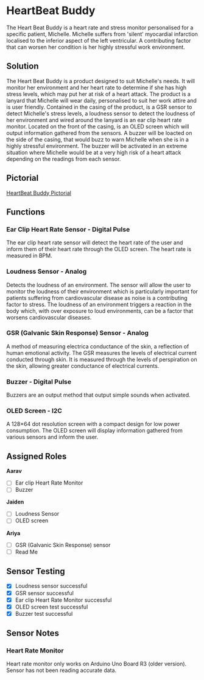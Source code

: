 # HeartBeat Buddy

The Heart Beat Buddy is a heart rate and stress monitor personalised for a specific patient, Michelle. 
Michelle suffers from 'silent' myocardial infarction localised to the inferior aspect of the left ventricular. A contributing factor that can worsen her condition is her highly stressful work environment. 

## Solution

The Heart Beat Buddy is a product designed to suit Michelle's needs. It will monitor her environment and her heart rate to determine if she has high stress levels, which may put her at risk of a heart attack. The product is a lanyard that Michelle will wear daily, personalised to suit her work attire and is user friendly. 
Contained in the casing of the product, is a GSR sensor to detect Michelle's stress levels, a loudness sensor to detect the loudness of her environment and wired around the lanyard is an ear clip heart rate monitor. 
Located on the front of the casing, is an OLED screen which will output information gathered from the sensors. A buzzer will be loacted on the side of the casing, that would buzz to warn Michelle when she is in a highly stressful environment. The buzzer will be activated in an extreme situation where Michelle would be at a very high risk of a heart attack depending on the readings from each sensor. 

## Pictorial
[HeartBeat Buddy Pictorial](https://github.com/TempeHS/2023IST-BioMech-HeartbeatBuddy-Aarav.S-Ariya.V-Jaiden.W/blob/main/.workingDocuments/Heart%20Monitor%20Lanyard%20Pictorial.jpg)

## Functions 
### Ear Clip Heart Rate Sensor - Digital Pulse
The ear clip heart rate sensor will detect the heart rate of the user and inform them of their heart rate through the OLED screen. The heart rate is measured in BPM.
### Loudness Sensor - Analog
Detects the loudness of an environment. The sensor will allow the user to monitor the loudness of their environment which is particularly important for patients suffering from cardiovascular disease as noise is a contributing factor to stress. The loudness of an environment triggers a reaction in the body which, with over exposure to loud environments, can be a factor that worsens cardiovascular diseases.  
### GSR (Galvanic Skin Response) Sensor - Analog
A method of measuring electrica conductance of the skin, a reflection of human emotional activity. The GSR measures the levels of electrical current conducted through skin. It is measured through the levels of perspiration on the skin, allowing greater conductance of electrical currents. 
### Buzzer - Digital Pulse
Buzzers are an output method that output simple sounds when activated. 
### OLED Screen - I2C
A 128×64 dot resolution screen with a compact design for low power consumption. The OLED screen will display information gathered from various sensors and inform the user.

## Assigned Roles
**Aarav**
- [ ] Ear clip Heart Rate Monitor
- [ ] Buzzer 

**Jaiden**
- [ ] Loudness Sensor
- [ ] OLED screen 

**Ariya**
- [ ] GSR (Galvanic Skin Response) sensor
- [ ] Read Me

## Sensor Testing 
- [x] Loudness sensor successful
- [x] GSR sensor successful 
- [x] Ear clip Heart Rate Monitor successful
- [x] OLED screen test successful
- [x] Buzzer test successful

## Sensor Notes

### Heart Rate Monitor
Heart rate monitor only works on Arduino Uno Board R3 (older version).
Sensor has not been reading accurate data. 
